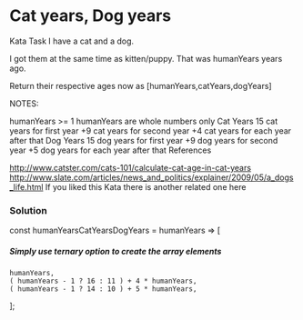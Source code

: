 # Cat years, Dog years

Kata Task
I have a cat and a dog.

I got them at the same time as kitten/puppy. That was humanYears years ago.

Return their respective ages now as [humanYears,catYears,dogYears]

NOTES:

humanYears >= 1
humanYears are whole numbers only
Cat Years
15 cat years for first year
+9 cat years for second year
+4 cat years for each year after that
Dog Years
15 dog years for first year
+9 dog years for second year
+5 dog years for each year after that
References

http://www.catster.com/cats-101/calculate-cat-age-in-cat-years
http://www.slate.com/articles/news_and_politics/explainer/2009/05/a_dogs_life.html
If you liked this Kata there is another related one here


### Solution

const humanYearsCatYearsDogYears = humanYears => [
##### Simply use ternary option to create the array elements
    humanYears,
    ( humanYears - 1 ? 16 : 11 ) + 4 * humanYears,
    ( humanYears - 1 ? 14 : 10 ) + 5 * humanYears,
];
